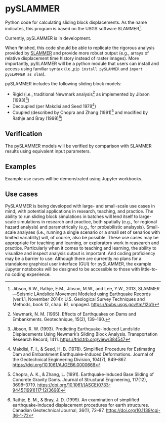 # pySLAMMER

Python code for calculating sliding block displacements.
As the name indicates, this program is based on the USGS software SLAMMER[^1].

Currently, pySLAMMER is in development.

When finished, this code should be able to replicate the rigorous analysis provided by [SLAMMER](https://pubs.usgs.gov/tm/12b1/) and provide more robust output (e.g., arrays of relative displacement time history instead of raster images).
More importantly, pySLAMMER will be a python module that users can install and access using familiar syntax (i.e.,`pip install pySLAMMER` and `import pySLAMMER as slam`).

pySLAMMER includes the following sliding block models:

* Rigid (i.e., traditional Newmark analysis[^2] as implemented by Jibson (1993)[^3])
* Decoupled (per Makdisi and Seed 1978[^4])
* Coupled (described by Chopra and Zhang (1991)[^5] and modified by Rathje and Bray (1999)[^6])

## Verification

The pySLAMMER models will be verified by comparison with SLAMMER results using equivalent input parameters.

## Examples

Example use cases will be demonstrated using Jupyter workbooks. 

## Use cases

PySLAMMER is being developed with large- and small-scale use cases in mind, with potential applications in research, teaching, and practice.
The ability to run sliding block simulations in batches will lend itself to large-scale simulations in research and practice, both spatially (e.g., for regional hazard analysis) and parametrically (e.g., for probabilistic analsysis).
Small-scale analyses (i.e., running a single scenario or a small set of senarios with limited variablity) will, of course, also be possible.
These use cases may be appropriate for teaching and learning, or exploratory work in reasearch and practice.
Particularly when it comes to teaching and learning, the ability to visualize and inspect analysis output is important.
And coding proficiency may be a barrier to use.
Although there are currently no plans for a standalone graphical user interface (GUI) for pySLAMMER, the example Jupyter notebooks will be designed to be accessible to those with little-to-no coding experience.

[^1]: Jibson, R.W., Rathje, E.M., Jibson, M.W., and Lee, Y.W., 2013, SLAMMER—Seismic LAndslide Movement Modeled using Earthquake Records (ver.1.1, November 2014): U.S. Geological Survey Techniques and Methods, book 12, chap. B1, unpaged. https://pubs.usgs.gov/tm/12b1/

[^2]: Newmark, N. M. (1965). Effects of Earthquakes on Dams and Embankments. Geotechnique, 15(2), 139–160.

[^3]: Jibson, R. W. (1993). Predicting Earthquake-Induced Landslide Displacements Using Newmark’s Sliding Block Analysis. Transportation Research Record, 1411. https://trid.trb.org/view/384547

[^4]: Makdisi, F. I., & Seed, H. B. (1978). Simplified Procedure for Estimating Dam and Embankment Earthquake-Induced Deformations. Journal of the Geotechnical Engineering Division, 104(7), 849–867. https://doi.org/10.1061/AJGEB6.0000668

[^5]:Chopra, A. K., & Zhang, L. (1991). Earthquake‐Induced Base Sliding of Concrete Gravity Dams. Journal of Structural Engineering, 117(12), 3698–3719. https://doi.org/10.1061/(ASCE)0733-9445(1991)117:12(3698)

[^6]:Rathje, E. M., & Bray, J. D. (1999). An examination of simplified earthquake-induced displacement procedures for earth structures. Canadian Geotechnical Journal, 36(1), 72–87. https://doi.org/10.1139/cgj-36-1-72
